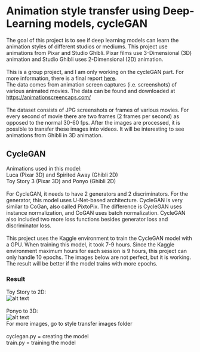# Animation style transfer using Deep-Learning models, cycleGAN
The goal of this project is to see if deep learning models can learn the animation styles of different studios or mediums. This project use animations from Pixar and 
Studio Ghibli. Pixar films use 3-Dimensional (3D) animation and Studio Ghibli uses 2-Dimensional (2D) animation. 
<br />
<br />
This is a group project, and I am only working on the cycleGAN part. For more information, there is a final report 
[here](https://github.com/selienamei/Deep-Learning/blob/main/Animation%20Transfer%20Report.pdf).
<br />
The data comes from animation screen captures (i.e.
screenshots) of various animated movies. The data
can be found and downloaded at
https://animationscreencaps.com/
<br />
<br />
The dataset consists of JPG screenshots or frames of various movies.  For every second of movie there are two frames (2 frames per second) as opposed to the normal 30-60 fps. After the images are processed, it is possible to transfer these images into videos. It will be interesting to see animations from Ghibli in 3D animation. 
## CycleGAN
Animations used in this model: 
<br />
Luca (Pixar 3D) and Spirited Away (Ghibli 2D)
<br />
Toy Story 3 (Pixar 3D) and Ponyo (Ghibli 2D) 
<br />
<br />
For CycleGAN, it needs to have 2 generators and 2
discriminators. For the generator, this model uses U-Net-based
architecture. CycleGAN is very similar to CoGan,
also called PixtoPix. The difference is CycleGAN
uses instance normalization, and CoGAN uses batch
normalization. CycleGAN also included two more
loss functions besides generator loss and
discriminator loss. 
<br />
<br />
This project uses the Kaggle environment to train the
CycleGAN model with a GPU. When training this model, it took 7-9 hours. Since the Kaggle environment maximum hours for each session is 9 hours, this project can
only handle 10 epochs. The images below are not perfect, but it is working. The result will be better if the model trains with more epochs. 
<br />
### Result
Toy Story to 2D:
<br />
![alt text](https://github.com/selienamei/Deep-Learning/blob/main/style%20transfer%20images/toy_to_2d_2.png)
<br />
<br />
Ponyo to 3D:
<br />
![alt text](https://github.com/selienamei/Deep-Learning/blob/main/style%20transfer%20images/ponyo_to_3d.png)
<br />
For more images, go to style transfer images folder 
<br />
<br />
cyclegan.py = creating the model 
<br />
train.py = training the model 
